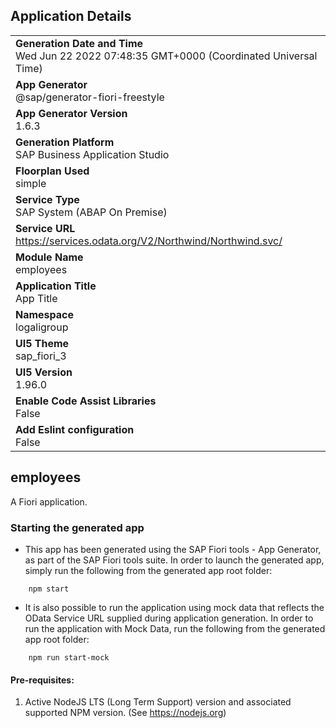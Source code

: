## Application Details
|               |
| ------------- |
|**Generation Date and Time**<br>Wed Jun 22 2022 07:48:35 GMT+0000 (Coordinated Universal Time)|
|**App Generator**<br>@sap/generator-fiori-freestyle|
|**App Generator Version**<br>1.6.3|
|**Generation Platform**<br>SAP Business Application Studio|
|**Floorplan Used**<br>simple|
|**Service Type**<br>SAP System (ABAP On Premise)|
|**Service URL**<br>https://services.odata.org/V2/Northwind/Northwind.svc/
|**Module Name**<br>employees|
|**Application Title**<br>App Title|
|**Namespace**<br>logaligroup|
|**UI5 Theme**<br>sap_fiori_3|
|**UI5 Version**<br>1.96.0|
|**Enable Code Assist Libraries**<br>False|
|**Add Eslint configuration**<br>False|

## employees

A Fiori application.

### Starting the generated app

-   This app has been generated using the SAP Fiori tools - App Generator, as part of the SAP Fiori tools suite.  In order to launch the generated app, simply run the following from the generated app root folder:

```
    npm start
```

- It is also possible to run the application using mock data that reflects the OData Service URL supplied during application generation.  In order to run the application with Mock Data, run the following from the generated app root folder:

```
    npm run start-mock
```

#### Pre-requisites:

1. Active NodeJS LTS (Long Term Support) version and associated supported NPM version.  (See https://nodejs.org)


